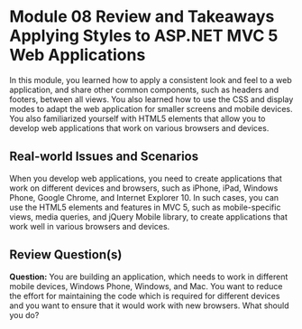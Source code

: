 # Module 08 Review and Takeaways <br> Applying Styles to ASP.NET MVC 5 Web Applications

In this module, you learned how to apply a consistent look and feel to a web application, and share other common components, such as headers and footers, between all views. You also learned how to use the CSS and display modes to adapt the web application for smaller screens and mobile devices. You also familiarized yourself with HTML5 elements that allow you to develop web applications that work on various browsers and devices.

## **Real-world Issues and Scenarios**

When you develop web applications, you need to create applications that work on different devices and browsers, such as iPhone, iPad, Windows Phone, Google Chrome, and Internet Explorer 10\. In such cases, you can use the HTML5 elements and features in MVC 5, such as mobile-specific views, media queries, and jQuery Mobile library, to create applications that work well in various browsers and devices.

## **Review Question(s)**

**Question:** You are building an application, which needs to work in different mobile devices, Windows Phone, Windows, and Mac. You want to reduce the effort for maintaining the code which is required for different devices and you want to ensure that it would work with new browsers. What should you do?